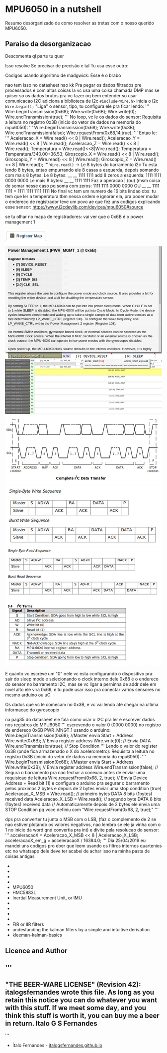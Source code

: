 # MPU6050 in a nutshell
Resumo desorganizado de como resolver as tretas com o nosso querido MPU6050.

## Paraiso da desorganizacao

[](https://github.com/jrowberg/i2cdevlib/blob/master/Arduino/MPU6050/examples/MPU6050_DMP6/MPU6050_DMP6.ino)
Descomenta ql parte tu quer


[](https://github.com/italogsfernandes/rastreamento-inercial/blob/master/Codigos%20para%20consulta%20e%20referecias/Firmware/Arduino/MPU6050_calibration/MPU6050_calibration.ino)

[](https://github.com/italogsfernandes/rastreamento-inercial/blob/master/Codigos%20para%20consulta%20e%20referecias/Firmware/Andrei-pu6050_complete/mpu6050_complete/mpu6050_complete.ino)

[](https://github.com/BIOLAB-UFU-BRAZIL/cobec-competicao/blob/master/SistemaDeAquisicao/Arduino_EMG_INERTIAL_Com_Fio/Arduino_EMG_INERTIAL_Com_Fio.ino)

Isso resolve
Se precisar de precisão e tal
Tu usa esse outro:

Codigos usando algoritmo de madgwick: [](https://github.com/italogsfernandes/rastreamento-inercial/tree/master/Firmware/GY88_AND_DEMUX)
Esse é o brabo

nao tem isso no datasheet nao kk
Pra pegar os dados filtrados pre processados e com altas coisas la
vc usa uma coisa chamada DMP
mas se quiser so os dados brutos
pra vc fazer oq bem entender
so usar comunicacao I2C
adiciona a biblioteca de i2c
`#include<Wire.h>`
inicia o i2c
`Wire.begin();`
"Liga" o sensor, tipo, tu configura ele pra ficar lendo:
'''
Wire.beginTransmission(0x68); Wire.write(0x6B); Wire.write(0); Wire.endTransmission(true);
'''
No loop, vc le os dados do sensor: 
Requisita a leitura no registro 0x3B (inicio do vetor de dados na memoria do mpu6050):
'''
Wire.beginTransmission(0x68); Wire.write(0x3B); Wire.endTransmission(false); Wire.requestFrom(0x68,14,true); 
'''
Entao le:
'''
Aceleracao_X = Wire.read() << 8 | Wire.read(); 
Aceleracao_Y = Wire.read() << 8 | Wire.read(); 
Aceleracao_Z = Wire.read() << 8 | Wire.read(); 
Temperatura = Wire.read()<<8|Wire.read(); Temperatura = Temperatura/340.00+36.53;
Giroscopio_X = Wire.read() << 8 | Wire.read(); 
Giroscopio_Y = Wire.read() << 8 | Wire.read();
Giroscopio_Z = Wire.read() << 8 | Wire.read();
'''
`Wire.read()` -> Le 8 bytes do barramento i2c
Tu esta lendo 8 bytes, entao empurrando ele 8 casas a esquerda, depois somando com mais 8 bytes:
Le 8 bytes: __ __ 1111 1111
add 8 zeros a esquerda: 1111 1111 0000 0000
Le mais 8 bytes: __ __ 1111 1111
Faz a operacao | (ou) (msm coisa de somar nesse caso pq soma com zeros: 
1111 1111 0000 0000 OU __ __ 1111 1111 = 1111 1111 1111 1111
No final vc tem um numero de 16 bits lindao
obs: tu tem que ler a temperatura tbm nessa ordem e ignorar ela, pra poder mudar o endereco de registrador
teve um povo ae que fez uns codigos explicando esse sensor: https://www.i2cdevlib.com/devices/mpu6050#source


se tu olhar no mapa de registradores:
vai ver que o 0x6B é o power management 1

![img1.jpeg](img1.jpeg)
![img2.jpeg](img2.jpeg)
![img3.jpeg](img3.jpeg)
![img4.jpeg](img4.jpeg)
![img5.jpeg](img5.jpeg)
![img6.jpeg](img6.jpeg)

E quanto vc escreve um "0" nele vc esta configurando o dispositivo pra: sair do sleep mode e selecionando o clock interno dele
0x68 é o endereco do sensor no barramento I2C, mas se  vc ligar a perninha de addr dele em nivel alto ele vira 0x69, e tu pode usar isso pra conectar varios sensores no mesmo arduino
ou uC

Os dados que vc le comecam no 0x3B, e vc vai lendo ate chegar na ultima informacao do gyroscopio

na pag35 do datasheet ele fala como usar o I2C pra ler e escrever dados nos registros do MPU6050
'''
escrevendo o valor 0 (0000 0000) no registro de endereco 0x6B PWR_MNGT_1 usando o arduino: Wire.beginTransmission(0x68); //Master envia Start + Address
Wire.write(0x6B); // Envia register address
Wire.write(0); // Envia DATA
Wire.endTransmission(true); // Stop Condition
'''
Lendo o valor do register 0x3B (onde fica armazenado o X do acelerometro):
Requisita a leitura no registro 0x3B (inicio do vetor de dados na memoria do mpu6050):
'''
Wire.beginTransmission(0x68);  //Master envia Start + Address
Wire.write(0x3B); // Envia register address
Wire.endTransmission(false); // Segura o barramento pra nao fechar a conexao antes de enviar uma requisicao de leitura
Wire.requestFrom(0x68, 2, true);  // Envia Device Address + Read bit (1) e configura o arduino pra segurar o barramento pelos proximos 2 bytes e depois de 2 bytes enviar uma stop condition (true) 
Aceleracao_X_MSB = Wire.read(); // primeiro bytes DATA 8 bits (1bytes)  received data
Aceleracao_X_LSB = Wire.read();  // segundo byte DATA 8 bits (1bytes)  received data
// Automaticamente depois de 2 bytes ele envia uma STOP Condition pq voce definiu com "Wire.requestFrom(0x68, 2, true);"
'''

dps pra converter tu junta o MSB com o LSB, (faz o complemento de 2 se nao estiver plotando os valores negativos, nao lembro se ele ja vinha com o 1 no inicio da word qnd convertia pra int) e divite pela resolucao do sensor:
'''
acceleracaoX = Aceleracao_X_MSB << 8 | Aceleracao_X_LSB;
acceleracaoX_em_g = acceleracaoX / 16384.0;
'''
Dia 25/04/2019 eu mandei uns codigos pro eber que leem usando os filtros internos quartenios etc
no whatsapp dele deve ter
acabei de achar isso na minha pasta de coisas antigas 

* [](https://www.google.com.br/search?q=eagle&ie=utf-8&oe=utf-8&client=firefox-b-ab&gfe_rd=cr&ei=hX16V_3YEKrL8ge9roSIDA#q=eagle+tutorial)
* [](https://learn.sparkfun.com/tutorials/using-eagle-schematic)
* [](http://howtomechatronics.com/how-it-works/electrical-engineering/mems-accelerometer-gyrocope-magnetometer-arduino/)
* [](http://howtomechatronics.com/tutorials/arduino/how-i2c-communication-works-and-how-to-use-it-with-arduino/)
* MPU6050
* HMC5883L
* Inertial Measurement Unit, or IMU
* [](http://www.starlino.com/imu_guide.html)
* [](http://howtomechatronics.com/how-it-works/electrical-engineering/mems-accelerometer-gyrocope-magnetometer-arduino/)
* [](http://howtomechatronics.com/tutorials/arduino/how-i2c-communication-works-and-how-to-use-it-with-arduino/)
* [](http://www.vrs.org.uk/virtual-reality-gear/motion-tracking/sensors.html)
* FIR or IIR filters 
* undestanding the kalman filters by a simple and intuitive derivation
* kleeman-kalman-basics


## Licence and Author

'''
-----------------------------------------------------------------------------
"THE BEER-WARE LICENSE" (Revision 42):
italogsfernandes wrote this file.  As long as you retain this notice you
can do whatever you want with this stuff. If we meet some day, and you think
this stuff is worth it, you can buy me a beer in return.  Italo G S Fernandes
-----------------------------------------------------------------------------
'''
* Ítalo Fernandes - [italogsfernandes.github.io](https://italogsfernandes.github.io)
